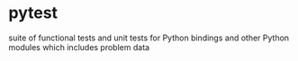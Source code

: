 # pytest
suite of functional tests and unit tests for Python bindings and other Python modules which includes problem data 
